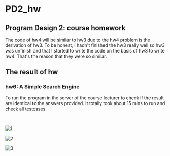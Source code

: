# PD2_hw

## Program Design 2:  course homework

The code of hw4 will be similar to hw3 due to the hw4 problem is the derivation of hw3.
To be honest, I hadn't finished the hw3 really well so hw3 was unfinish and that I started to write the code on the basis of hw3 to write hw4. That's the reason that they were so similar.

## The result of hw

### hw6: A Simple Search Engine

To run the program in the server of the course lecturer to check if the result are identical to the answers provided. It totally took about 15 mins to run and check all testcases. 

<br>

![1](https://github.com/yushengtzou/PD2_hw/assets/84191095/c9fe7395-7051-4ae2-bf3d-1f41fe2c5af5)


![2](https://github.com/yushengtzou/PD2_hw/assets/84191095/222cc6ac-722b-4901-97ee-9e646231ac80)


![3](https://github.com/yushengtzou/PD2_hw/assets/84191095/d87392db-0333-4374-9328-b90f29d40ef7)
